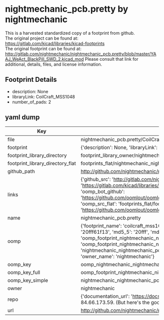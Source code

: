# nightmechanic_pcb.pretty by nightmechanic  
This is a harvested standardized copy of a footprint from github.  
The original project can be found at:  
https://gitlab.com/kicad/libraries/kicad-footprints  
The original footprint can be found at:
http://gitlab.com/nightmechanic/nightmechanic_pcb.pretty/blob/master/YAAJ_WeAct_BlackPill_SWD_2.kicad_mod
Please consult that link for additional, details, files, and license information.  
## Footprint Details
* description: None  
* libraryLink: CoilCraft_MSS1048  
* number_of_pads: 2  
## yaml dump  
| Key | Value |  
| --- | --- |  
| file | nightmechanic_pcb.pretty/CoilCraft_MSS1048.kicad_mod |  
| footprint | {'description': None, 'libraryLink': 'CoilCraft_MSS1048', 'number_of_pads': 2} |  
| footprint_library_directory | footprint_library_owner/nightmechanic_nightmechanic_pcb.pretty |  
| footprint_library_directory_flat | footprints_flat/nightmechanic_nightmechanic_pcb_coilcraft_mss1048/working |  
| github_path | http://github.com/nightmechanic/nightmechanic_pcb.pretty/blob/master/CoilCraft_MSS1048.kicad_mod |  
| links | {'github_src': 'http://gitlab.com/nightmechanic/nightmechanic_pcb.pretty/blob/master/YAAJ_WeAct_BlackPill_SWD_2.kicad_mod', 'github_src_repo': 'https://gitlab.com/kicad/libraries/kicad-footprints', 'oomp_bot': 'footprints/nightmechanic_nightmechanic_pcb_coilcraft_mss1048/working', 'oomp_bot_github': 'https://github.com/oomlout/oomlout_oomp_footprint_bot/tree/main/footprints/nightmechanic_nightmechanic_pcb_coilcraft_mss1048/working', 'oomp_src_flat': 'footprints_flat/footprints_flat/nightmechanic_nightmechanic_pcb_coilcraft_mss1048/working', 'oomp_src_flat_github': 'https://github.com/oomlout/oomlout_oomp_footprint_src/tree/main/footprints_flat/nightmechanic_nightmechanic_pcb_coilcraft_mss1048/working'} |  
| name | nightmechanic_pcb.pretty |  
| oomp | {'footprint_name': 'coilcraft_mss1048', 'library_name': 'nightmechanic_pcb', 'md5': '20fff61f1384c2dd1675a83a23906ab6', 'md5_10': '20fff61f13', 'md5_5': '20fff', 'md5_6': '20fff6', 'oomp_key': 'oomp_nightmechanic_nightmechanic_pcb_coilcraft_mss1048', 'oomp_key_extra': 'oomp_footprint_nightmechanic_nightmechanic_pcb_coilcraft_mss1048', 'oomp_key_full': 'oomp_footprint_nightmechanic_nightmechanic_pcb_coilcraft_mss1048_20fff6', 'oomp_key_simple': 'nightmechanic_nightmechanic_pcb_coilcraft_mss1048', 'original_filename': 'nightmechanic_pcb.pretty/CoilCraft_MSS1048.kicad_mod', 'owner_name': 'nightmechanic'} |  
| oomp_key | oomp_nightmechanic_nightmechanic_pcb_coilcraft_mss1048 |  
| oomp_key_full | oomp_footprint_nightmechanic_nightmechanic_pcb_coilcraft_mss1048 |  
| oomp_key_simple | nightmechanic_nightmechanic_pcb_coilcraft_mss1048 |  
| owner | nightmechanic |  
| repo | {'documentation_url': 'https://docs.github.com/rest/overview/resources-in-the-rest-api#rate-limiting', 'message': "API rate limit exceeded for 84.66.173.59. (But here's the good news: Authenticated requests get a higher rate limit. Check out the documentation for more details.)"} |  
| url | http://github.com/nightmechanic/nightmechanic_pcb.pretty |  

